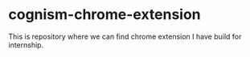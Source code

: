# cognism-chrome-extension
This is repository where we can find chrome extension I have build for internship.
